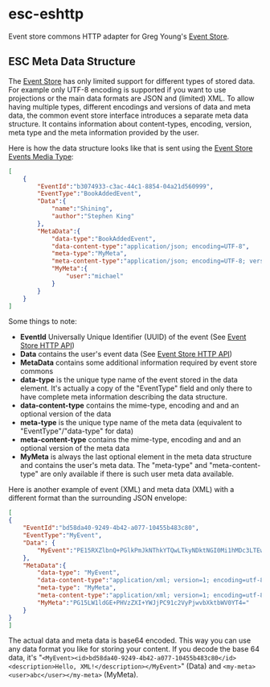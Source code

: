 # esc-eshttp
Event store commons HTTP adapter for Greg Young's [Event Store](https://www.geteventstore.com/).

## ESC Meta Data Structure
The [Event Store](https://geteventstore.com/) has only limited support for different types of stored data. For example only UTF-8 encoding is supported if you want to use projections or the main data formats are JSON and (limited) XML. To allow having multiple types, different encodings and versions of data and meta data, the common event store interface introduces 
a separate meta data structure. It contains information about content-types, encoding, version, meta type and 
the meta information provided by the user.

Here is how the data structure looks like that is sent using the [Event Store Events Media Type](http://docs.geteventstore.com/http-api/3.9.0/writing-to-a-stream/):
```json
[
    {
        "EventId":"b3074933-c3ac-44c1-8854-04a21d560999",
        "EventType":"BookAddedEvent",
        "Data":{
            "name":"Shining",
            "author":"Stephen King"
        },
        "MetaData":{
	        "data-type":"BookAddedEvent",
            "data-content-type":"application/json; encoding=UTF-8",
	        "meta-type":"MyMeta",
            "meta-content-type":"application/json; encoding=UTF-8; version=3",
            "MyMeta":{
                "user":"michael"
            }
        }
    }
]
```
Some things to note:
- **EventId** Universally Unique Identifier (UUID) of the event (See [Event Store HTTP API](http://docs.geteventstore.com/http-api/3.9.0/writing-to-a-stream/)) 
- **Data** contains the user's event data (See [Event Store HTTP API](http://docs.geteventstore.com/http-api/3.9.0/writing-to-a-stream/))
- **MetaData** contains some additional information required by event store commons
- **data-type** is the unique type name of the event stored in the data element. It's actually a copy of the "EventType" field and only there to have complete meta information describing the data structure.
- **data-content-type** contains the mime-type, encoding and and an optional version of the data 
- **meta-type** is the unique type name of the meta data (equivalent to "EventType"/"data-type" for data)
- **meta-content-type** contains the mime-type, encoding and and an optional version of the meta data
- **MyMeta** is always the last optional element in the meta data structure and contains the user's meta data. The "meta-type" and "meta-content-type" are only available if there is such user meta data available. 

Here is another example of event (XML) and meta data (XML) with a different format than the surrounding JSON envelope:
```json
[
{
    "EventId":"bd58da40-9249-4b42-a077-10455b483c80",
    "EventType":"MyEvent",
    "Data": {
        "MyEvent":"PE15RXZlbnQ+PGlkPmJkNThkYTQwLTkyNDktNGI0Mi1hMDc3LTEwNDU1YjQ4M2M4MDwvaWQ+PGRlc2NyaXB0aW9uPkhlbGxvLCBYTUwhPC9kZXNjcmlwdGlvbj48L015RXZlbnQ+"   
    },
    "MetaData":{
        "data-type": "MyEvent",
        "data-content-type":"application/xml; version=1; encoding=utf-8; transfer-encoding=base64",
        "meta-type": "MyMeta",
        "meta-content-type":"application/xml; version=1; encoding=utf-8; transfer-encoding=base64",
        "MyMeta":"PG15LW1ldGE+PHVzZXI+YWJjPC91c2VyPjwvbXktbWV0YT4=" 
    }
}
]
```
The actual data and meta data is base64 encoded. This way you can use any data format you like for storing your content.
If you decode the base 64 data, it's "```<MyEvent><id>bd58da40-9249-4b42-a077-10455b483c80</id><description>Hello, XML!</description></MyEvent>```" (Data) and 
```<my-meta><user>abc</user></my-meta>``` (MyMeta).

